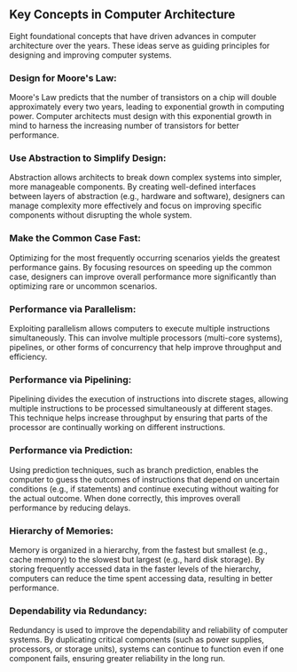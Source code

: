 ## Key Concepts in Computer Architecture

Eight foundational concepts that have driven advances in computer architecture over the years. These ideas serve as guiding principles for designing and improving computer systems.

### Design for Moore's Law:
Moore's Law predicts that the number of transistors on a chip will double approximately every two years, leading to exponential growth in computing power. Computer architects must design with this exponential growth in mind to harness the increasing number of transistors for better performance.

### Use Abstraction to Simplify Design:
Abstraction allows architects to break down complex systems into simpler, more manageable components. By creating well-defined interfaces between layers of abstraction (e.g., hardware and software), designers can manage complexity more effectively and focus on improving specific components without disrupting the whole system.

### Make the Common Case Fast:
Optimizing for the most frequently occurring scenarios yields the greatest performance gains. By focusing resources on speeding up the common case, designers can improve overall performance more significantly than optimizing rare or uncommon scenarios.

### Performance via Parallelism:
Exploiting parallelism allows computers to execute multiple instructions simultaneously. This can involve multiple processors (multi-core systems), pipelines, or other forms of concurrency that help improve throughput and efficiency.

### Performance via Pipelining:
Pipelining divides the execution of instructions into discrete stages, allowing multiple instructions to be processed simultaneously at different stages. This technique helps increase throughput by ensuring that parts of the processor are continually working on different instructions.

### Performance via Prediction:
Using prediction techniques, such as branch prediction, enables the computer to guess the outcomes of instructions that depend on uncertain conditions (e.g., if statements) and continue executing without waiting for the actual outcome. When done correctly, this improves overall performance by reducing delays.

### Hierarchy of Memories:
Memory is organized in a hierarchy, from the fastest but smallest (e.g., cache memory) to the slowest but largest (e.g., hard disk storage). By storing frequently accessed data in the faster levels of the hierarchy, computers can reduce the time spent accessing data, resulting in better performance.

### Dependability via Redundancy:
Redundancy is used to improve the dependability and reliability of computer systems. By duplicating critical components (such as power supplies, processors, or storage units), systems can continue to function even if one component fails, ensuring greater reliability in the long run.

